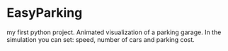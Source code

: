 # EasyParking
my first python project. Animated visualization of a parking garage. In the simulation you can set: speed, number of cars and parking cost.
